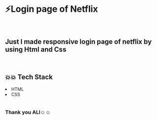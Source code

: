 <h1>⚡Login page of Netflix</h1>
<br>
<h2>Just I  made responsive login page of netflix by using Html and Css </h2>
<br>
<h2>💥💥 Tech Stack</h2>
<li>HTML</li>
<li>CSS</li>

<br>
<h3>Thank you ALl☺️☺️</h3>

